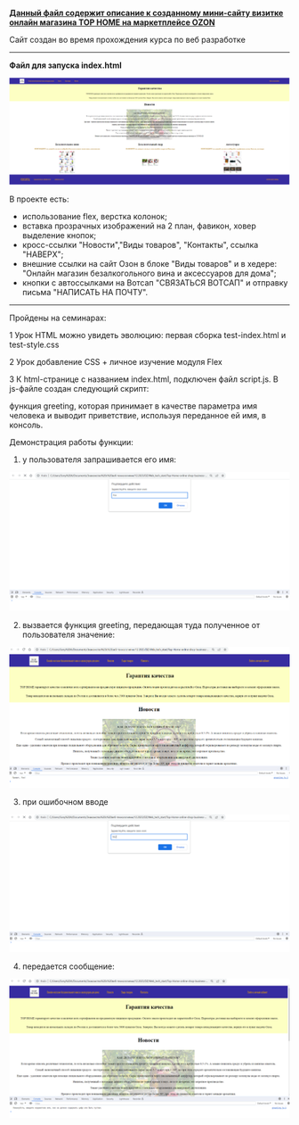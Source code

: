 [**Данный файл содержит описание к созданному мини-сайту визитке онлайн магазина TOP HOME на маркетплейсе OZON**](
http://127.0.0.1:5500/index.html "Перейти на сайт")

Сайт создан во время прохождения курса по веб разработке

***
**Файл для запуска index.html**


![веб-страница](preview_foto\pane_all_view.png)

В проекте есть:
- использование flex, верстка колонок;
- вставка прозрачных изображений на 2 план, фавикон, ховер выделение кнопок;
- кросс-ссылки "Новости","Виды товаров", "Контакты", ссылка "НАВЕРХ";
- внешние ссылки на сайт Озон в блоке "Виды товаров" и в хедере: "Онлайн магазин безалкогольного вина и аксессуаров для дома";
- кнопки с автоссылками на Вотсап "СВЯЗАТЬСЯ ВОТСАП" и отправку письма "НАПИСАТЬ НА ПОЧТУ".

***
Пройдены на семинарах:

1 Урок HTML
можно увидеть эволюцию: первая сборка test-index.html и test-style.css

2 Урок добавление CSS + личное изучение модуля Flex

3 К html-странице с названием index.html, подключен файл script.js. В js-файле создан следующий скрипт:

функция greeting, которая принимает в качестве параметра имя человека и выводит приветствие, используя переданное ей имя, в консоль.

Демонстрация работы функции: 
 1. у пользователя запрашивается его имя:

![запрашивается его имя](preview_foto\test_jscript_w1.png)

 2. вызвается функция greeting, передающая туда полученное от пользователя значение:

![вызвается функция greeting](preview_foto\test_jscript_w2_true.png)

 3. при ошибочном вводе 
 
![ошибочный ввод](preview_foto\test_jscript_w3.png)

 4. передается сообщение:

![Пожалуйста, введите корректное имя, оно не должно содержать цифр или быть пустым](preview_foto\test_jscript_w4_false.png)



